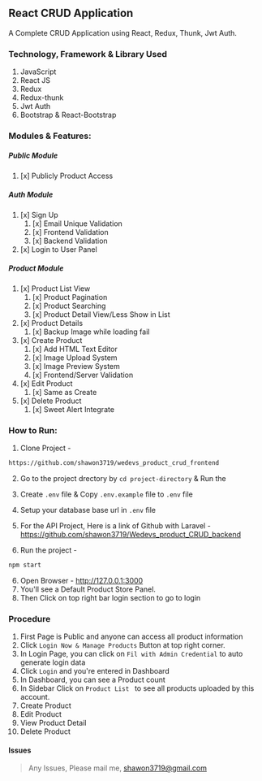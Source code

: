 ## React CRUD Application

A Complete CRUD Application using React, Redux, Thunk, Jwt Auth. 

### Technology, Framework & Library Used
1. JavaScript
1. React JS
1. Redux
1. Redux-thunk
1. Jwt Auth
1. Bootstrap & React-Bootstrap


### Modules & Features:
##### Public Module
1. [x] Publicly Product Access

##### Auth Module
1. [x] Sign Up
    1. [x] Email Unique Validation
    1. [x] Frontend Validation
    1. [x] Backend Validation
1. [x] Login to User Panel


##### Product Module
1. [x] Product List View
    1. [x] Product Pagination
    1. [x] Product Searching
    1. [x] Product Detail View/Less Show in List
1. [x] Product Details
    1. [x] Backup Image while loading fail
1. [x] Create Product
    1. [x] Add HTML Text Editor
    1. [x] Image Upload System
    1. [x] Image Preview System
    1. [x] Frontend/Server Validation
1. [x] Edit Product
    1. [x] Same as Create
1. [x] Delete Product
    1. [x] Sweet Alert Integrate


### How to Run:
1. Clone Project - 

```bash
https://github.com/shawon3719/wedevs_product_crud_frontend
```
2. Go to the project drectory by `cd project-directory` & Run the 
2. Create `.env` file & Copy `.env.example` file to `.env` file
3. Setup your database base url in `.env` file
4. For the API Project, Here is a link of Github with Laravel -https://github.com/shawon3719/Wedevs_product_CRUD_backend

5. Run the project - 
``` bash
npm start
```
6. Open Browser - 
http://127.0.0.1:3000 
7. You'll see a Default Product Store Panel.
8. Then Click on top right bar login section to go to login

### Procedure
1. First Page is Public and anyone can access all product information
1. Click  `Login Now & Manage Products` Button at top right corner.
1. In Login Page, you can click on `Fil with Admin Credential` to auto generate login data
1. Click `Login` and you're entered in Dashboard
1. In Dashboard, you can see a Product count
1. In Sidebar Click on `Product List ` to see all products uploaded by this account.
1. Create Product
1. Edit Product
1. View Product Detail
1. Delete Product

#### Issues

> Any Issues, Please mail me, shawon3719@gmail.com
